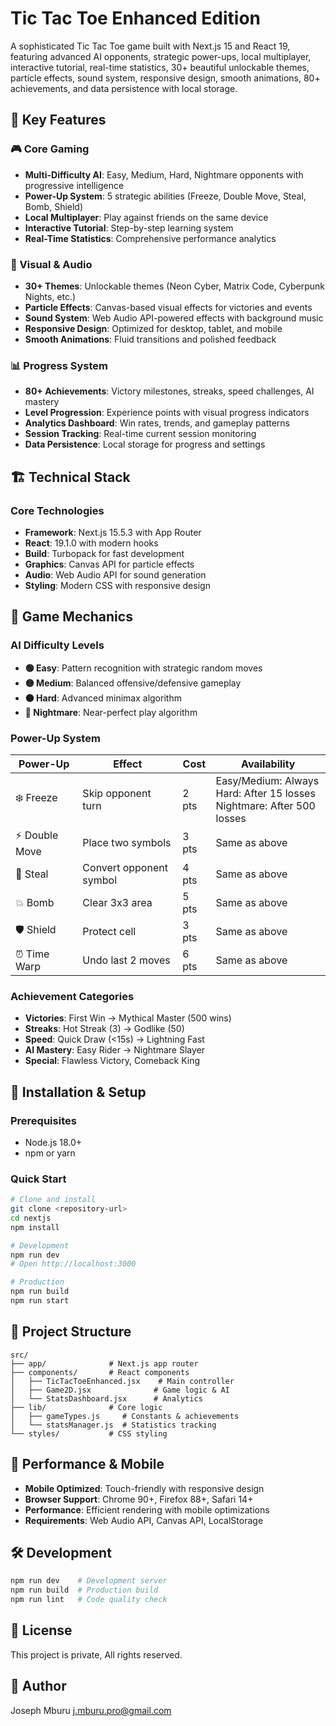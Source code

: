 # Tic Tac Toe Enhanced Edition

A sophisticated Tic Tac Toe game built with Next.js 15 and React 19, featuring advanced AI opponents, strategic power-ups, local multiplayer, interactive tutorial, real-time statistics, 30+ beautiful unlockable themes, particle effects, sound system, responsive design, smooth animations, 80+ achievements, and data persistence with local storage.

## 🌟 Key Features

### 🎮 Core Gaming
- **Multi-Difficulty AI**: Easy, Medium, Hard, Nightmare opponents with progressive intelligence
- **Power-Up System**: 5 strategic abilities (Freeze, Double Move, Steal, Bomb, Shield)
- **Local Multiplayer**: Play against friends on the same device
- **Interactive Tutorial**: Step-by-step learning system
- **Real-Time Statistics**: Comprehensive performance analytics

### 🎨 Visual & Audio
- **30+ Themes**: Unlockable themes (Neon Cyber, Matrix Code, Cyberpunk Nights, etc.)
- **Particle Effects**: Canvas-based visual effects for victories and events
- **Sound System**: Web Audio API-powered effects with background music
- **Responsive Design**: Optimized for desktop, tablet, and mobile
- **Smooth Animations**: Fluid transitions and polished feedback

### 📊 Progress System
- **80+ Achievements**: Victory milestones, streaks, speed challenges, AI mastery
- **Level Progression**: Experience points with visual progress indicators
- **Analytics Dashboard**: Win rates, trends, and gameplay patterns
- **Session Tracking**: Real-time current session monitoring
- **Data Persistence**: Local storage for progress and settings

## 🏗️ Technical Stack

### Core Technologies
- **Framework**: Next.js 15.5.3 with App Router
- **React**: 19.1.0 with modern hooks
- **Build**: Turbopack for fast development
- **Graphics**: Canvas API for particle effects
- **Audio**: Web Audio API for sound generation
- **Styling**: Modern CSS with responsive design

## 🎯 Game Mechanics

### AI Difficulty Levels
- **🟢 Easy**: Pattern recognition with strategic random moves
- **🟡 Medium**: Balanced offensive/defensive gameplay
- **🟠 Hard**: Advanced minimax algorithm
- **🔴 Nightmare**: Near-perfect play algorithm

### Power-Up System
| Power-Up | Effect | Cost | Availability |
|----------|---------|------|-------------|
| ❄️ Freeze | Skip opponent turn | 2 pts | Easy/Medium: Always<br>Hard: After 15 losses<br>Nightmare: After 500 losses |
| ⚡ Double Move | Place two symbols | 3 pts | Same as above |
| 🔄 Steal | Convert opponent symbol | 4 pts | Same as above |
| 💥 Bomb | Clear 3x3 area | 5 pts | Same as above |
| 🛡️ Shield | Protect cell | 3 pts | Same as above |
| ⏰ Time Warp | Undo last 2 moves | 6 pts | Same as above |

### Achievement Categories
- **Victories**: First Win → Mythical Master (500 wins)
- **Streaks**: Hot Streak (3) → Godlike (50)
- **Speed**: Quick Draw (<15s) → Lightning Fast
- **AI Mastery**: Easy Rider → Nightmare Slayer
- **Special**: Flawless Victory, Comeback King

## 🚀 Installation & Setup

### Prerequisites
- Node.js 18.0+
- npm or yarn

### Quick Start
```bash
# Clone and install
git clone <repository-url>
cd nextjs
npm install

# Development
npm run dev
# Open http://localhost:3000

# Production
npm run build
npm run start
```

## 📁 Project Structure
```
src/
├── app/              # Next.js app router
├── components/       # React components
│   ├── TicTacToeEnhanced.jsx    # Main controller
│   ├── Game2D.jsx              # Game logic & AI
│   └── StatsDashboard.jsx      # Analytics
├── lib/              # Core logic
│   ├── gameTypes.js     # Constants & achievements
│   └── statsManager.js  # Statistics tracking
└── styles/           # CSS styling
```

## 📱 Performance & Mobile

- **Mobile Optimized**: Touch-friendly with responsive design
- **Browser Support**: Chrome 90+, Firefox 88+, Safari 14+
- **Performance**: Efficient rendering with mobile optimizations
- **Requirements**: Web Audio API, Canvas API, LocalStorage

## 🛠️ Development
```bash
npm run dev    # Development server
npm run build  # Production build
npm run lint   # Code quality check
```

## 📄 License
This project is private, All rights reserved.

## 📝 Author
Joseph Mburu <j.mburu.pro@gmail.com>

